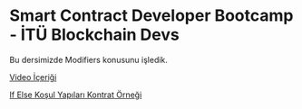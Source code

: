# Smart Contract Developer Bootcamp - İTÜ Blockchain Devs

Bu dersimizde Modifiers konusunu işledik.

[Video İçeriği](..)

[If Else Koşul Yapıları Kontrat Örneği](./Modifiers.sol)